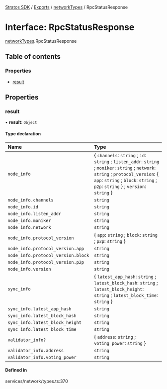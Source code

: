 [Stratos SDK](../README.md) / [Exports](../modules.md) / [networkTypes](../modules/networkTypes.md) / RpcStatusResponse

# Interface: RpcStatusResponse

[networkTypes](../modules/networkTypes.md).RpcStatusResponse

## Table of contents

### Properties

- [result](networkTypes.RpcStatusResponse.md#result)

## Properties

### result

• **result**: `Object`

#### Type declaration

| Name | Type |
| :------ | :------ |
| `node_info` | \{ `channels`: `string` ; `id`: `string` ; `listen_addr`: `string` ; `moniker`: `string` ; `network`: `string` ; `protocol_version`: \{ `app`: `string` ; `block`: `string` ; `p2p`: `string`  } ; `version`: `string`  } |
| `node_info.channels` | `string` |
| `node_info.id` | `string` |
| `node_info.listen_addr` | `string` |
| `node_info.moniker` | `string` |
| `node_info.network` | `string` |
| `node_info.protocol_version` | \{ `app`: `string` ; `block`: `string` ; `p2p`: `string`  } |
| `node_info.protocol_version.app` | `string` |
| `node_info.protocol_version.block` | `string` |
| `node_info.protocol_version.p2p` | `string` |
| `node_info.version` | `string` |
| `sync_info` | \{ `latest_app_hash`: `string` ; `latest_block_hash`: `string` ; `latest_block_height`: `string` ; `latest_block_time`: `string`  } |
| `sync_info.latest_app_hash` | `string` |
| `sync_info.latest_block_hash` | `string` |
| `sync_info.latest_block_height` | `string` |
| `sync_info.latest_block_time` | `string` |
| `validator_info?` | \{ `address`: `string` ; `voting_power`: `string`  } |
| `validator_info.address` | `string` |
| `validator_info.voting_power` | `string` |

#### Defined in

services/network/types.ts:370
